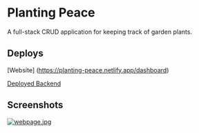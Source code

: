 # Planting Peace

A full-stack CRUD application for keeping track of garden plants.

## Deploys

[Website] (https://planting-peace.netlify.app/dashboard)

[Deployed Backend](https://planting-peace-api.herokuapp.com/plants)

## Screenshots

[![webpage.jpg](https://i.postimg.cc/N099QfL0/webpage.jpg)](https://postimg.cc/t1bC5b30)


